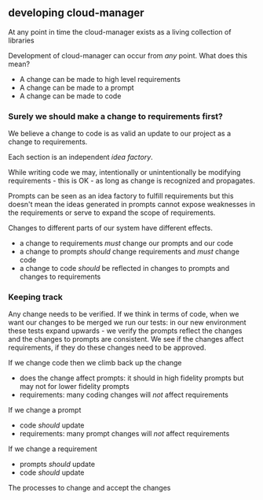 ## developing cloud-manager

At any point in time the cloud-manager exists as a living collection of libraries

Development of cloud-manager can occur from *any* point. What does this mean?

* A change can be made to high level requirements
* A change can be made to a prompt
* A change can be made to code

### Surely we should make a change to requirements first?

We believe a change to code is as valid an update to our project as a change to requirements.

Each section is an independent *idea factory*. 

While writing code we may, intentionally or unintentionally be modifying requirements - this is OK - as long as change is
recognized and propagates.

Prompts can be seen as an idea factory to fulfill requirements but this doesn't mean the ideas generated in prompts cannot 
expose weaknesses in the requirements or serve to expand the scope of requirements.

Changes to different parts of our system have different effects.

* a change to requirements *must* change our prompts and our code
* a change to prompts *should* change requirements and *must* change code
* a change to code *should* be reflected in changes to prompts and changes to requirements

### Keeping track 

Any change needs to be verified. If we think in terms of code, when we want our changes to be merged we run our tests:
in our new environment these tests expand upwards - we verify the prompts reflect the changes and the changes to prompts are consistent.
We see if the changes affect requirements, if they do these changes need to be approved.

If we change code then we climb back up the change
* does the change affect prompts: it should in high fidelity prompts but may not for lower fidelity prompts
* requirements: many coding changes will *not* affect requirements

If we change a prompt
* code *should* update
* requirements: many prompt changes will *not* affect requirements

If we change a requirement 
* prompts *should* update
* code *should* update

The processes to change and accept the changes 
